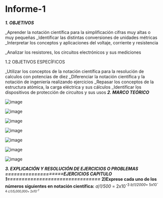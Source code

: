 # Informe-1
***1. OBJETIVOS***

_Aprender la notación científica para la simplificación cifras muy altas o muy pequeñas
_Identificar las distintas conversiones de unidades métricas
_Interpretar los conceptos y aplicaciones del voltaje, corriente y resistencia

_Analizar los resistores, los circuitos electrónicos y sus mediciones

1.2 OBJETIVOS ESPECÍFICOS

_Utilizar los conceptos de la notación científica para la resolución de calculos con potencias de
diez
_Diferenciar la notación científica y la notación de ingeniería realizando ejercicios
_Repasar los conceptos de la estructura atómica, la carga eléctrica y sus cálculos
_Identificar los dispositivos de protección de circuitos y sus usos
***2. MARCO TEÓRICO***

![image](https://user-images.githubusercontent.com/116760257/201369423-960c546f-64ef-402f-8a91-6a0e732f2c2d.png)


![image](https://user-images.githubusercontent.com/116760257/201369888-9d876156-554b-4d55-9046-f599c3c94c3c.png)


![image](https://user-images.githubusercontent.com/116760257/201369966-e6172c3c-8bc4-467f-ab87-87b8215a01e9.png)


![image](https://user-images.githubusercontent.com/116760257/201370083-a0b567cb-ed34-408c-a9ad-dc4fe4eccc6b.png)


![image](https://user-images.githubusercontent.com/116760257/201374620-ef3f8f67-0309-41a3-b053-af8fd52c9417.png)


![image](https://user-images.githubusercontent.com/116760257/201374695-37525b25-68c0-41ca-a859-400e43b7c775.png)


![image](https://user-images.githubusercontent.com/116760257/201374770-081b8d1f-0b17-4d65-b40f-63f8cb5e8fc8.png)




***3. EXPLICACIÓN Y RESOLUCIÓN DE EJERCICIOS O PROBLEMAS***
***====================EJERCICIOS CAPITULO
1================================***
**2)Exprese cada uno de los números siguientes en notación científica:**
*a)1/500* = 2x10<sup>-3
*b)1/2000*= 5x10<sup>-4
*c)1/5,000,000*= 2x10<sup>-7
 

